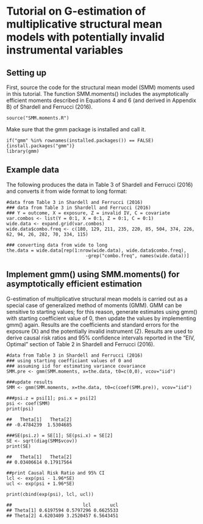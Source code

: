 Tutorial on G-estimation of multiplicative structural mean models with potentially invalid instrumental variables
=================================================================================================================

Setting up
----------

First, source the code for the structural mean model (SMM) moments used
in this tutorial. The function SMM.moments() includes the asymptotically
efficient moments described in Equations 4 and 6 (and derived in
Appendix B) of Shardell and Ferrucci (2016).

    source("SMM.moments.R")

Make sure that the gmm package is installed and call it.

    if("gmm" %in% rownames(installed.packages()) == FALSE) {install.packages("gmm")}
    library(gmm)

Example data
------------

The following produces the data in Table 3 of Shardell and Ferrucci
(2016) and converts it from wide format to long format:

    #data from Table 3 in Shardell and Ferrucci (2016)
    ### data from Table 3 in Shardell and Ferrucci (2016)
    ### Y = outcome, X = exposure, Z = invalid IV, C = covariate
    var.combos <- list(Y = 0:1, X = 0:1, Z = 0:1, C = 0:1)
    wide.data <- expand.grid(var.combos)
    wide.data$combo.freq <- c(180, 129, 211, 235, 220, 85, 504, 374, 226, 62, 94, 26, 282, 70, 334, 115)

    ### converting data from wide to long
    the.data = wide.data[rep(1:nrow(wide.data), wide.data$combo.freq), 
                                 -grep("combo.freq", names(wide.data))]

Implement gmm() using SMM.moments() for asymptotically efficient estimation
---------------------------------------------------------------------------

G-estimation of multiplicative structural mean models is carried out as
a special case of generalized method of moments (GMM). GMM can be
sensitive to starting values; for this reason, generate estimates using
gmm() with starting coefficient value of 0, then update the values by
implementing gmm() again. Results are the coefficients and standard
errors for the exposure (X) and the potentially invalid instrument (Z).
Results are used to derive causal risk ratios and 95% confidence
intervals reported in the “EIV, Optimal” section of Table 2 in Shardell
and Ferrucci (2016).

    #data from Table 3 in Shardell and Ferrucci (2016)
    ### using starting coefficiant values of 0 and 
    ### assuming iid for estimating variance covariance 
    SMM.pre <- gmm(SMM.moments, x=the.data, t0=c(0,0), vcov="iid")

    ###update results
    SMM <- gmm(SMM.moments, x=the.data, t0=c(coef(SMM.pre)), vcov="iid")

    ###psi.z = psi[1]; psi.x = psi[2]
    psi <- coef(SMM)
    print(psi)

    ##   Theta[1]   Theta[2] 
    ## -0.4784239  1.5304685

    ###SE(psi.z) = SE[1]; SE(psi.x) = SE[2]
    SE <- sqrt(diag(SMM$vcov))
    print(SE)

    ##   Theta[1]   Theta[2] 
    ## 0.03406614 0.17917564

    ##print Causal Risk Ratio and 95% CI
    lcl <- exp(psi - 1.96*SE)
    ucl <- exp(psi + 1.96*SE)

    print(cbind(exp(psi), lcl, ucl))

    ##                          lcl       ucl
    ## Theta[1] 0.6197594 0.5797296 0.6625533
    ## Theta[2] 4.6203409 3.2520457 6.5643451

